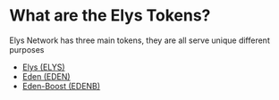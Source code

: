 # What are the Elys Tokens?
Elys Network has three main tokens, they are all serve unique different purposes

- [Elys (ELYS)](./elys)
- [Eden (EDEN)](./eden)
- [Eden-Boost (EDENB)](./edenb)
